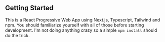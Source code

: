 ## Getting Started

This is a React Progressive Web App using Next.js, Typescript, Tailwind and npm. You should familiarize yourself with all of those before starting development. I'm not doing anything crazy so a simple `npm install` should do the trick.
